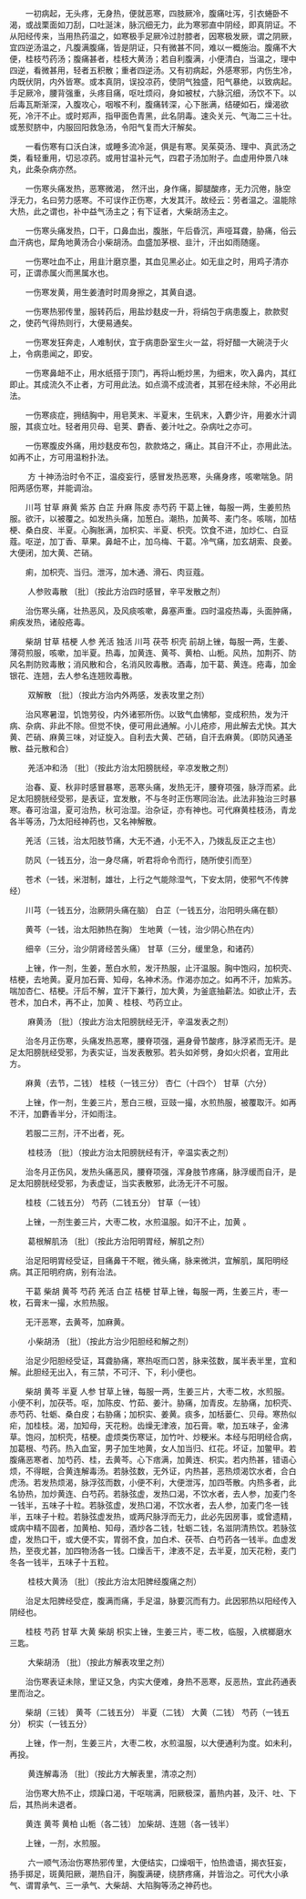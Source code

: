 <!-- { "loadSidebar": true } -->
　　一初病起，无头疼，无身热，便就恶寒，四肢厥冷，腹痛吐泻，引衣蜷卧不渴，或战栗面如刀刮，口吐涎沫，脉沉细无力，此为寒邪直中阴经，即真阴证。不从阳经传来，当用热药温之，如寒极手足厥冷过肘膝者，因寒极发厥，谓之阴厥，宜四逆汤温之，凡腹满腹痛，皆是阴证，只有微甚不同，难以一概施治。腹痛不大便，桂枝芍药汤；腹痛甚者，桂枝大黄汤；若自利腹满，小便清白，当温之，理中四逆，看微甚用，轻者五积散；重者四逆汤。又有初病起，外感寒邪，内伤生冷，内既伏阴，内外皆寒。或本真阴，误投凉药，使阴气独盛，阳气暴绝，以致病起。手足厥冷，腰背强重，头疼目痛，呕吐烦闷，身如被杖，六脉沉细，汤饮不下。以后毒瓦斯渐深，入腹攻心，咽喉不利，腹痛转深，心下胀满，结硬如石，燥渴欲死，冷汗不止。或时郑声，指甲面色青黑，此名阴毒。速灸关元、气海二三十壮。或葱熨脐中，内服回阳救急汤，令阳气复而大汗解矣。

　　一看伤寒有口沃白沫，或睡多流冷涎，俱是有寒。吴茱萸汤、理中、真武汤之类，看轻重用，切忌凉药。或用甘温补元气，四君子汤加附子。血虚用仲景八味丸，此条杂病亦然。

　　一伤寒头痛发热，恶寒微渴， 然汗出，身作痛，脚腿酸疼，无力沉倦，脉空浮无力，名曰劳力感寒。不可误作正伤寒，大发其汗。故经云：劳者温之。温能除大热，此之谓也，补中益气汤主之；有下证者，大柴胡汤主之。

　　一伤寒头痛发热，口干，口鼻血出，腹胀，午后昏沉，声哑耳聋，胁痛，俗云血汗病也，犀角地黄汤合小柴胡汤。血盛加茅根、韭汁，汗出如雨随瘥。

　　一伤寒吐血不止，用韭汁磨京墨，其血见黑必止。如无韭之时，用鸡子清亦可，正谓赤属火而黑属水也。

　　一伤寒发黄，用生姜渣时时周身擦之，其黄自退。

　　一伤寒热邪传里，服转药后，用盐炒麸皮一升，将绢包于病患腹上，款款熨之，使药气得热则行，大便易通矣。

　　一伤寒发狂奔走，人难制伏，宜于病患卧室生火一盆，将好醋一大碗浇于火上，令病患闻之，即安。

　　一伤寒鼻衄不止，用水纸搭于顶门，再将山栀炒黑，为细末，吹入鼻内，其红即止。其成流久不止者，方可用此法。如点滴不成流者，其邪在经未除，不必用此法。

　　一伤寒痰症，拥结胸中，用皂荚末、半夏末，生矾末，入麝少许，用姜水汁调服，其痰立吐。轻者用贝母、皂荚、麝香、姜汁吐之。杂病吐之亦可。

　　一伤寒腹皮外痛，用炒麸皮布包，款款烙之，痛止。其自汗不止，亦用此法。如再不止，方可用温粉扑法。

　　 方 十神汤治时令不正，温疫妄行，感冒发热恶寒，头痛身疼，咳嗽喘急。阴阳两感伤寒，并能调治。

　　川芎 甘草 麻黄 紫苏 白芷 升麻 陈皮 赤芍药 干葛上锉，每服一两，生姜煎热服。欲汗，以被覆之。如发热头痛，加葱白。潮热，加黄芩、麦门冬。咳喘，加桔梗、桑白皮、半夏。心胸胀满，加枳实、半夏、枳壳。饮食不进，加炒仁、白豆蔻。呕逆，加丁香、草果。鼻衄不止，加乌梅、干葛。冷气痛，加玄胡索、良姜。大便闭，加大黄、芒硝。

　　痢，加枳壳、当归。泄泻，加木通、滑石、肉豆蔻。

　　 人参败毒散 〔批〕（按此方治四时感冒，辛平发散之剂）

　　治伤寒头痛，壮热恶风，及风痰咳嗽，鼻塞声重。四时温疫热毒，头面肿痛，痢疾发热，诸般疮毒。

　　柴胡 甘草 桔梗 人参 羌活 独活 川芎 茯苓 枳壳 前胡上锉，每服一两，生姜、薄荷煎服，咳嗽，加半夏。热毒，加黄连、黄芩、黄柏、山栀。风热，加荆芥、防风名荆防败毒散；消风散和合，名消风败毒散。酒毒，加干葛、黄连。疮毒，加金银花、连翘，去人参名连翘败毒散。

　　 双解散 〔批〕（按此方治内外两感，发表攻里之剂）

　　治风寒暑湿，饥饱劳役，内外诸邪所伤。以致气血怫郁，变成积热，发为汗病、杂病、非此不除。但觉不快，便可用此通解。小儿疮疹，用此解去尤快。其大黄、芒硝、麻黄三味，对证旋入。自利去大黄、芒硝，自汗去麻黄。（即防风通圣散、益元散和合）

　　 羌活冲和汤 〔批〕（按此方治太阳膀胱经，辛凉发散之剂）

　　治春、夏、秋非时感冒暴寒，恶寒头痛，发热无汗，腰脊项强，脉浮而紧。此足太阳膀胱经受邪，是表证，宜发散，不与冬时正伤寒同治法。此法非独治三时暴寒。春可治温，夏可治热，秋可治湿。治杂证，亦有神也。可代麻黄桂枝汤，青龙各半等汤，乃太阳经神药也，又名神解散。

　　羌活（三钱，治太阳肢节痛，大无不通，小无不入，乃拨乱反正之主也）

　　防风（一钱五分，治一身尽痛，听君将命令而行，随所使引而至）

　　苍术（一钱，米泔制，雄壮，上行之气能除湿气，下安太阴，使邪气不传脾经）

　　川芎（一钱五分，治厥阴头痛在脑） 白芷（一钱五分，治阳明头痛在额）

　　黄芩（一钱，治太阳肺热在胸） 生地黄（一钱，治少阴心热在内）

　　细辛（三分，治少阴肾经苦头痛） 甘草（三分，缓里急，和诸药）

　　上锉，作一剂，生姜，葱白水煎，发汗热服，止汗温服。胸中饱闷，加枳壳、桔梗，去地黄。夏月加石膏、知母，名神术汤。作渴亦加之。如再不汗，加紫苏。喘加杏仁、桔梗。汗后不解，宜汗下兼行，加大黄，为釜底抽薪法。如欲止汗，去苍术，加白术，再不止，加黄 、桂枝、芍药立止。

　　 麻黄汤 〔批〕（按此方治太阳膀胱经无汗，辛温发表之剂）

　　治冬月正伤寒，头痛发热恶寒，腰脊项强，遍身骨节酸疼，脉浮紧而无汗。是足太阳膀胱经受邪，为表实证，当发表散邪。若头如斧劈，身如火炽者，宜用此方。

　　麻黄（去节，二钱） 桂枝（一钱三分） 杏仁（十四个） 甘草（六分）

　　上锉，作一剂，生姜三片，葱白三根，豆豉一撮，水煎热服，被覆取汗。如再不汗，加麝香半分，汗如雨注。

　　若服二三剂，汗不出者，死。

　　 桂枝汤 〔批〕（按此方治太阳膀胱经有汗，辛温实表之剂）

　　治冬月正伤风，发热头痛恶风，腰脊项强，浑身肢节疼痛，脉浮缓而自汗，是足太阳膀胱经受邪，为表虚证，当实表散邪，此汤无汗不可服。

　　桂枝（二钱五分） 芍药（二钱五分） 甘草（一钱）

　　上锉，一剂生姜三片，大枣二枚，水煎温服。如汗不止，加黄 。

　　 葛根解肌汤 〔批〕（按此方治阳明胃经，解肌之剂）

　　治足阳明胃经受证，目痛鼻干不眠，微头痛，脉来微洪，宜解肌，属阳明经病。其正阳明府病，别有治法。

　　干葛 柴胡 黄芩 芍药 羌活 白芷 桔梗 甘草上锉，每服一两，生姜三片，枣一枚，石膏末一撮，水煎热服。

　　无汗恶寒，去黄芩，加麻黄。

　　 小柴胡汤 〔批〕（按此方治少阳胆经和解之剂）

　　治足少阳胆经受证，耳聋胁痛，寒热呕而口苦，脉来弦数，属半表半里，宜和解。此胆经无出入，有三禁，不可汗、下，利小便也。

　　柴胡 黄芩 半夏 人参 甘草上锉，每服一两，生姜三片，大枣二枚，水煎服。小便不利，加茯苓。呕，加陈皮、竹茹、姜汁。胁痛，加青皮。左胁痛，加枳壳、赤芍药、牡蛎、桑白皮；右胁痛；加枳实、姜黄。痰多，加栝蒌仁、贝母。寒热似疟，加桂枝。渴，加知母，天花粉。齿燥无津液，加石膏。嗽，加五味子，金沸草。饱闷，加枳壳，桔梗。虚烦类伤寒证，加竹叶、炒粳米。本经与阳明经合病，加葛根、芍药。热入血室，男子加生地黄，女人加当归、红花。坏证，加鳖甲。若腹痛恶寒者、加芍药、桂，去黄芩。心下痞满，加黄连、枳实。若内热甚，错语心烦，不得眠，合黄连解毒汤。若脉弦数，无外证，内热甚，恶热烦渴饮水者，合白虎汤。若发热烦渴，脉浮弦而数，小便不利，大便泄泻，加四苓散。内热多者，此名协热，加炒黄连、白芍药。若脉弦虚，发热口渴，不饮水者，去人参，加麦门冬一钱半，五味子十粒。若脉弦虚，发热口渴，不饮水者，去人参，加麦门冬一钱半，五味子十粒。若脉弦虚发热，或两尺脉浮而无力，此必先因房事，或曾遗精，或病中精不固者，加黄柏、知母，酒炒各二钱，牡蛎二钱，名滋阴清热饮。若脉弦虚，发热口干，或大便不实，胃弱不食，加白术、茯苓、白芍药各一钱半。血虚发热，至夜尤甚，加四物汤各一钱。口燥舌干，津液不足，去半夏，加天花粉，麦门冬各一钱半，五味子十五粒。

　　 桂枝大黄汤 〔批〕（按此方治太阳脾经腹痛之剂）

　　治足太阳脾经受症，腹满而痛，手足温，脉要沉而有力。此因邪热以阳经传入阴经也。

　　桂枝 芍药 甘草 大黄 柴胡 枳实上锉，生姜三片，枣二枚，临服，入槟榔磨水三匙。

　　 大柴胡汤 〔批〕（按此方解表攻里之剂）

　　治伤寒表证未除，里证又急，内实大便难，身热不恶寒，反恶热，宜此药通表里而治之。

　　柴胡（三钱） 黄芩（二钱五分） 半夏（二钱） 大黄（二钱） 芍药（一钱五分） 枳实（一钱五分）

　　上锉，作一剂，生姜三片，大枣二枚，水煎温服，以大便通利为度。如未利，再投。

　　 黄连解毒汤 〔批〕（按此方大解表里，清凉之剂）

　　治伤寒大热不止，烦躁口渴，干呕喘满，阳厥极深，蓄热内甚，及汗、吐、下后，其热尚未退者。

　　黄连 黄芩 黄柏 山栀（各二钱） 加柴胡、连翘（各一钱半）

　　上锉，一剂，水煎服。

　　 六一顺气汤治伤寒热邪传里，大便结实，口燥咽干，怕热谵语，揭衣狂妄，扬手掷足，斑黄阳厥，潮热自汗，胸腹满硬，绕脐疼痛，并皆治之。可代大小承气、谓胃承气、三一承气、大柴胡、大陷胸等汤之神药也。

